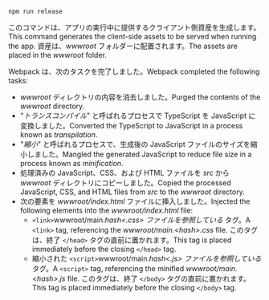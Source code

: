 ```console
npm run release
```

<span data-ttu-id="cdf2f-101">このコマンドは、アプリの実行中に提供するクライアント側資産を生成します。</span><span class="sxs-lookup"><span data-stu-id="cdf2f-101">This command generates the client-side assets to be served when running the app.</span></span> <span data-ttu-id="cdf2f-102">資産は、*wwwroot* フォルダーに配置されます。</span><span class="sxs-lookup"><span data-stu-id="cdf2f-102">The assets are placed in the *wwwroot* folder.</span></span>

<span data-ttu-id="cdf2f-103">Webpack は、次のタスクを完了しました。</span><span class="sxs-lookup"><span data-stu-id="cdf2f-103">Webpack completed the following tasks:</span></span>

* <span data-ttu-id="cdf2f-104">*wwwroot* ディレクトリの内容を消去しました。</span><span class="sxs-lookup"><span data-stu-id="cdf2f-104">Purged the contents of the *wwwroot* directory.</span></span>
* <span data-ttu-id="cdf2f-105">"*トランスコンパイル*" と呼ばれるプロセスで TypeScript を JavaScript に変換しました。</span><span class="sxs-lookup"><span data-stu-id="cdf2f-105">Converted the TypeScript to JavaScript in a process known as *transpilation*.</span></span>
* <span data-ttu-id="cdf2f-106">"*縮小*" と呼ばれるプロセスで、生成後の JavaScript ファイルのサイズを縮小しました。</span><span class="sxs-lookup"><span data-stu-id="cdf2f-106">Mangled the generated JavaScript to reduce file size in a process known as *minification*.</span></span>
* <span data-ttu-id="cdf2f-107">処理済みの JavaScript、CSS、および HTML ファイルを *src* から *wwwroot* ディレクトリにコピーしました。</span><span class="sxs-lookup"><span data-stu-id="cdf2f-107">Copied the processed JavaScript, CSS, and HTML files from *src* to the *wwwroot* directory.</span></span>
* <span data-ttu-id="cdf2f-108">次の要素を *wwwroot/index.html* ファイルに挿入しました。</span><span class="sxs-lookup"><span data-stu-id="cdf2f-108">Injected the following elements into the *wwwroot/index.html* file:</span></span>
  * <span data-ttu-id="cdf2f-109">`<link>`wwwroot/main.*hash\<.css\> ファイルを参照している*  タグ。</span><span class="sxs-lookup"><span data-stu-id="cdf2f-109">A `<link>` tag, referencing the *wwwroot/main.\<hash\>.css* file.</span></span> <span data-ttu-id="cdf2f-110">このタグは、終了 `</head>` タグの直前に置かれます。</span><span class="sxs-lookup"><span data-stu-id="cdf2f-110">This tag is placed immediately before the closing `</head>` tag.</span></span>
  * <span data-ttu-id="cdf2f-111">縮小された `<script>`wwwroot/main.*hash\<.js\> ファイルを参照している*  タグ。</span><span class="sxs-lookup"><span data-stu-id="cdf2f-111">A `<script>` tag, referencing the minified *wwwroot/main.\<hash\>.js* file.</span></span> <span data-ttu-id="cdf2f-112">このタグは、終了 `</body>` タグの直前に置かれます。</span><span class="sxs-lookup"><span data-stu-id="cdf2f-112">This tag is placed immediately before the closing `</body>` tag.</span></span>